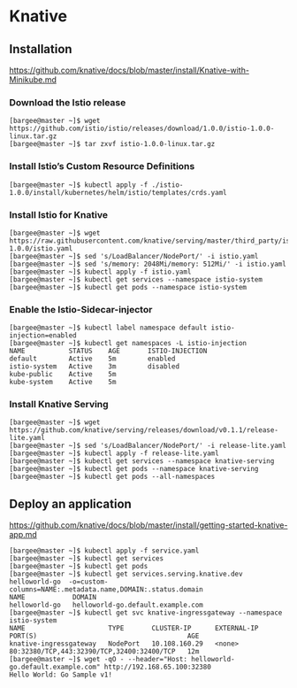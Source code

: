# Knative

## Installation

https://github.com/knative/docs/blob/master/install/Knative-with-Minikube.md

### Download the Istio release

```
[bargee@master ~]$ wget https://github.com/istio/istio/releases/download/1.0.0/istio-1.0.0-linux.tar.gz
[bargee@master ~]$ tar zxvf istio-1.0.0-linux.tar.gz
```

### Install Istio’s Custom Resource Definitions

```
[bargee@master ~]$ kubectl apply -f ./istio-1.0.0/install/kubernetes/helm/istio/templates/crds.yaml
```

### Install Istio for Knative

```
[bargee@master ~]$ wget https://raw.githubusercontent.com/knative/serving/master/third_party/istio-1.0.0/istio.yaml
[bargee@master ~]$ sed 's/LoadBalancer/NodePort/' -i istio.yaml
[bargee@master ~]$ sed 's/memory: 2048Mi/memory: 512Mi/' -i istio.yaml
[bargee@master ~]$ kubectl apply -f istio.yaml
[bargee@master ~]$ kubectl get services --namespace istio-system
[bargee@master ~]$ kubectl get pods --namespace istio-system
```

### Enable the Istio-Sidecar-injector

```
[bargee@master ~]$ kubectl label namespace default istio-injection=enabled
[bargee@master ~]$ kubectl get namespaces -L istio-injection
NAME           STATUS    AGE       ISTIO-INJECTION
default        Active    5m        enabled
istio-system   Active    3m        disabled
kube-public    Active    5m
kube-system    Active    5m
```

### Install Knative Serving

```
[bargee@master ~]$ wget https://github.com/knative/serving/releases/download/v0.1.1/release-lite.yaml
[bargee@master ~]$ sed 's/LoadBalancer/NodePort/' -i release-lite.yaml
[bargee@master ~]$ kubectl apply -f release-lite.yaml
[bargee@master ~]$ kubectl get services --namespace knative-serving
[bargee@master ~]$ kubectl get pods --namespace knative-serving
[bargee@master ~]$ kubectl get pods --all-namespaces
```

## Deploy an application

https://github.com/knative/docs/blob/master/install/getting-started-knative-app.md

```
[bargee@master ~]$ kubectl apply -f service.yaml
[bargee@master ~]$ kubectl get services
[bargee@master ~]$ kubectl get pods
[bargee@master ~]$ kubectl get services.serving.knative.dev helloworld-go  -o=custom-columns=NAME:.metadata.name,DOMAIN:.status.domain
NAME            DOMAIN
helloworld-go   helloworld-go.default.example.com
[bargee@master ~]$ kubectl get svc knative-ingressgateway --namespace istio-system
NAME                     TYPE       CLUSTER-IP      EXTERNAL-IP   PORT(S)                                      AGE
knative-ingressgateway   NodePort   10.108.160.29   <none>        80:32380/TCP,443:32390/TCP,32400:32400/TCP   12m
[bargee@master ~]$ wget -qO - --header="Host: helloworld-go.default.example.com" http://192.168.65.100:32380
Hello World: Go Sample v1!
```
